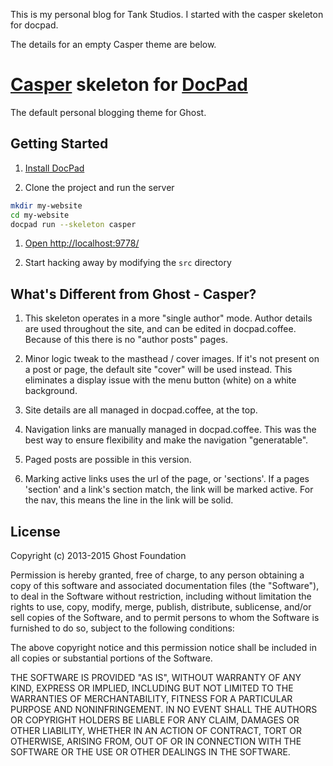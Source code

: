 This is my personal blog for Tank Studios.  I started with the casper skeleton for docpad.

The details for an empty Casper theme are below.


# [Casper](https://github.com/TryGhost/Casper) skeleton for [DocPad](https://github.com/bevry/docpad)
The default personal blogging theme for Ghost.


## Getting Started

1. [Install DocPad](https://github.com/bevry/docpad)

1. Clone the project and run the server

``` bash
mkdir my-website
cd my-website
docpad run --skeleton casper
```

1. [Open http://localhost:9778/](http://localhost:9778/)

1. Start hacking away by modifying the `src` directory

## What's Different from Ghost - Casper?

1. This skeleton operates in a more "single author" mode.  Author details are used throughout the site, and can be edited in docpad.coffee.  Because of this there is no "author posts" pages.

2. Minor logic tweak to the masthead / cover images.  If it's not present on a post or page, the default site "cover" will be used instead.  This eliminates a display issue with the menu button (white) on a white background.

3. Site details are all managed in docpad.coffee, at the top.

4. Navigation links are manually managed in docpad.coffee.  This was the best way to ensure flexibility and make the navigation "generatable".

5. Paged posts are possible in this version.

6. Marking active links uses the url of the page, or 'sections'.  If a pages 'section' and a link's section match, the link will be marked active.  For the nav, this means the line in the link will be solid.


## License

Copyright (c) 2013-2015 Ghost Foundation

Permission is hereby granted, free of charge, to any person
obtaining a copy of this software and associated documentation
files (the "Software"), to deal in the Software without
restriction, including without limitation the rights to use,
copy, modify, merge, publish, distribute, sublicense, and/or sell
copies of the Software, and to permit persons to whom the
Software is furnished to do so, subject to the following
conditions:

The above copyright notice and this permission notice shall be
included in all copies or substantial portions of the Software.

THE SOFTWARE IS PROVIDED "AS IS", WITHOUT WARRANTY OF ANY KIND,
EXPRESS OR IMPLIED, INCLUDING BUT NOT LIMITED TO THE WARRANTIES
OF MERCHANTABILITY, FITNESS FOR A PARTICULAR PURPOSE AND
NONINFRINGEMENT. IN NO EVENT SHALL THE AUTHORS OR COPYRIGHT
HOLDERS BE LIABLE FOR ANY CLAIM, DAMAGES OR OTHER LIABILITY,
WHETHER IN AN ACTION OF CONTRACT, TORT OR OTHERWISE, ARISING
FROM, OUT OF OR IN CONNECTION WITH THE SOFTWARE OR THE USE OR
OTHER DEALINGS IN THE SOFTWARE.